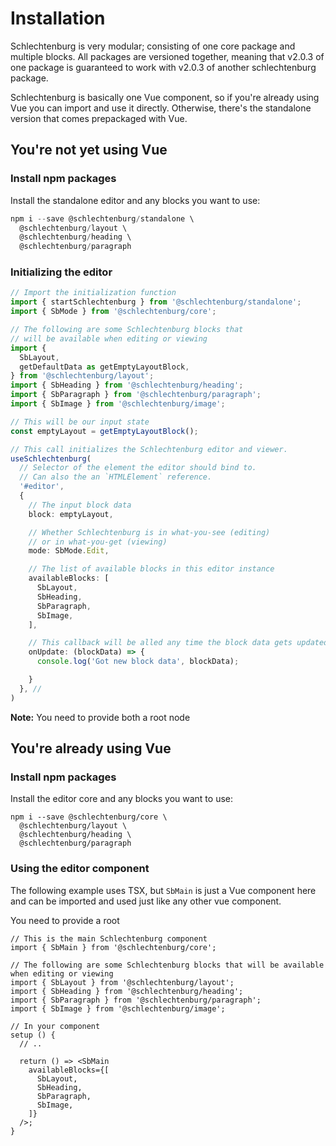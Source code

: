 # Installation

Schlechtenburg is very modular; consisting of one core package and multiple blocks. All packages are versioned together,
meaning that v2.0.3 of one package is guaranteed to work with v2.0.3 of another schlechtenburg package.

Schlechtenburg is basically one Vue component, so if you're already using Vue you can import and use it directly.
Otherwise, there's the standalone version that comes prepackaged with Vue.

## You're not yet using Vue

### Install npm packages

Install the standalone editor and any blocks you want to use:

```ts
npm i --save @schlechtenburg/standalone \
  @schlechtenburg/layout \
  @schlechtenburg/heading \
  @schlechtenburg/paragraph
```

### Initializing the editor

```ts
// Import the initialization function
import { startSchlechtenburg } from '@schlechtenburg/standalone';
import { SbMode } from '@schlechtenburg/core';

// The following are some Schlechtenburg blocks that
// will be available when editing or viewing
import {
  SbLayout,
  getDefaultData as getEmptyLayoutBlock,
} from '@schlechtenburg/layout';
import { SbHeading } from '@schlechtenburg/heading';
import { SbParagraph } from '@schlechtenburg/paragraph';
import { SbImage } from '@schlechtenburg/image';

// This will be our input state
const emptyLayout = getEmptyLayoutBlock();

// This call initializes the Schlechtenburg editor and viewer.
useSchlechtenburg(
  // Selector of the element the editor should bind to.
  // Can also the an `HTMLElement` reference.
  '#editor', 
  {
    // The input block data
    block: emptyLayout,

    // Whether Schlechtenburg is in what-you-see (editing)
    // or in what-you-get (viewing)
    mode: SbMode.Edit,

    // The list of available blocks in this editor instance
    availableBlocks: [
      SbLayout,
      SbHeading,
      SbParagraph,
      SbImage,
    ],

    // This callback will be alled any time the block data gets updated
    onUpdate: (blockData) => {
      console.log('Got new block data', blockData);

    }
  }, // 
)

```

**Note:** You need to provide both a root node

## You're already using Vue


### Install npm packages

Install the editor core and any blocks you want to use:

```
npm i --save @schlechtenburg/core \
  @schlechtenburg/layout \
  @schlechtenburg/heading \
  @schlechtenburg/paragraph
```


### Using the editor component

The following example uses TSX, but `SbMain` is just a Vue component here and can be imported and used just like any other vue component.

You need to provide a root

```tsx
// This is the main Schlechtenburg component
import { SbMain } from '@schlechtenburg/core';

// The following are some Schlechtenburg blocks that will be available when editing or viewing
import { SbLayout } from '@schlechtenburg/layout';
import { SbHeading } from '@schlechtenburg/heading';
import { SbParagraph } from '@schlechtenburg/paragraph';
import { SbImage } from '@schlechtenburg/image';

// In your component
setup () {
  // ..

  return () => <SbMain
    availableBlocks={[
      SbLayout,
      SbHeading,
      SbParagraph,
      SbImage,
    ]}
  />;
}
```

